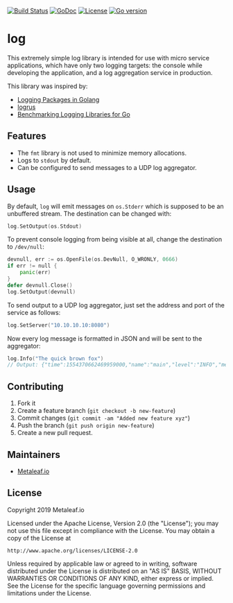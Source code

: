 [![Build Status](https://travis-ci.org/metaleaf-io/log.svg)](https://travis-ci.org/metaleaf-io/log)
[![GoDoc](https://godoc.org/github.com/metaleaf-io/log/github?status.svg)](https://godoc.org/github.com/metaleaf-io/log)
[![License](https://img.shields.io/badge/license-Apache--2.0-blue.svg)](https://www.apache.org/licenses/LICENSE-2.0)
[![Go version](https://img.shields.io/badge/go-~%3E1.12.0-green.svg)](https://golang.org/doc/devel/release.html#go1.12)

# log

This extremely simple log library is intended for use with micro service
applications, which have only two logging targets: the console while
developing the application, and a log aggregation service in production.

This library was inspired by:

* [Logging Packages in Golang](https://www.client9.com/logging-packages-in-golang/)
* [logrus](https://github.com/sirupsen/logrus)
* [Benchmarking Logging Libraries for Go](https://github.com/imkira/go-loggers-bench)

## Features

* The `fmt` library is not used to minimize memory allocations.
* Logs to `stdout` by default.
* Can be configured to send messages to a UDP log aggregator.

## Usage

By default, `log` will emit messages on `os.Stderr` which is supposed to be
an unbuffered stream. The destination can be changed with: 

```go
log.SetOutput(os.Stdout)
``` 

To prevent console logging from being visible at all, change the destination
to `/dev/null`:

```go
devnull, err := os.OpenFile(os.DevNull, O_WRONLY, 0666)
if err != null {
	panic(err)
}
defer devnull.Close()
log.SetOutput(devnull)
```

To send output to a UDP log aggregator, just set the address and port of the
service as follows:

```go
log.SetServer("10.10.10.10:8080")
```

Now every log message is formatted in JSON and will be sent to the aggregator:

```go
log.Info("The quick brown fox")
// Output: {"time":1554370662469959000,"name":"main","level":"INFO","message":"The quick brown fox"} 
```

## Contributing

 1.  Fork it
 2.  Create a feature branch (`git checkout -b new-feature`)
 3.  Commit changes (`git commit -am "Added new feature xyz"`)
 4.  Push the branch (`git push origin new-feature`)
 5.  Create a new pull request.

## Maintainers

* [Metaleaf.io](http://github.com/metaleaf-io/)

## License

Copyright 2019 Metaleaf.io

Licensed under the Apache License, Version 2.0 (the "License");
you may not use this file except in compliance with the License.
You may obtain a copy of the License at

    http://www.apache.org/licenses/LICENSE-2.0

Unless required by applicable law or agreed to in writing, software
distributed under the License is distributed on an "AS IS" BASIS,
WITHOUT WARRANTIES OR CONDITIONS OF ANY KIND, either express or implied.
See the License for the specific language governing permissions and
limitations under the License.
